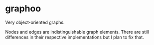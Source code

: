 # graphoo
Very object-oriented graphs.

Nodes and edges are indistinguishable graph elements.
There are still differences in their respective implementations but I plan to fix that. 
